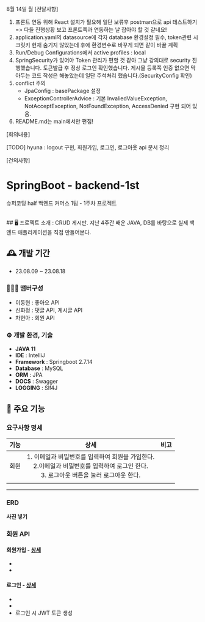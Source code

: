 8월 14일 월
[전달사항]
1. 프론트 연동 위해 React 설치가 필요해 일단 보류후 postman으로 api 테스트하기 => 다들 진행상황 보고 프론트쪽과 연동하는 날 잡아야 할 것 같네요!
2. application.yaml의 datasource에 각자 database 환경설정 필수, token관련 시크릿키 현재 숨기지 않았는데 후에 환경변수로 바꾸게 되면 같이 바꿀 계획
3. Run/Debug Configurations에서 active profiles : local
4. SpringSecurity가 있어야 Token 관리가 편할 것 같아 그냥 강의대로 security 진행했습니다. 토큰발급 후 정상 로그인 확인했습니다. 게시물 등록쪽 인증 없으면 막아두는 코드 작성은 해놓았는데 일단 주석처리 했습니다.(SecurityConfig 확인)
5. conflict 주의
   - JpaConfig : basePackage 설정
   - ExceptionControllerAdvice : 기본 InvaliedValueException, NotAcceptException, NotFoundException, AccessDenied 구현 되어 있음.
6. README.md는 main에서만 편집!



[회의내용]


[TODO]
hyuna : logout 구현, 회원가입, 로그인, 로그아웃 api 문서 정리

[건의사항]




# SpringBoot - backend-1st
슈퍼코딩 half 백엔드 커머스 1팀 - 1주차 프로젝트

<br>
## 🖥️ 프로젝트 소개 : 
CRUD 게시판.
지난 4주간 배운 JAVA, DB를 바탕으로 실제 백엔드 애플리케이션을 직접 만들어본다.

## 🕰️ 개발 기간
* 23.08.09 ~ 23.08.18

### 🧑‍🤝‍🧑 맴버구성
 - 이동현 : 좋아요 API
 - 신화정 : 댓글 API, 게시글 API
 - 차현아 : 회원 API

### ⚙️ 개발 환경, 기술
- **JAVA 11**
- **IDE** : IntelliJ
- **Framework** : Springboot 2.7.14
- **Database** : MySQL
- **ORM** : JPA
- **DOCS** : Swagger
- **LOGGING** : Slf4J

## 📌 주요 기능
### 요구사항 명세
| 기능          | 상세            | 비고           |
| :---         |     :---:      |      ---      |
| 회원          | 1. 이메일과 비밀번호를 입력하여 회원을 가입한다.<br> 2.이메일과 비밀번호를 입력하여 로그인 한다. <br>3. 로그아웃 버튼을 눌러 로그아웃 한다. |     |
|      |        |       |

<hr>

### ERD
**사진 넣기**

### 회원 API
#### 회원가입 - <a href="" >상세</a>
- 
- 
#### 로그인 - <a href="" >상세</a>
- 
-
- 로그인 시 JWT 토큰 생성

